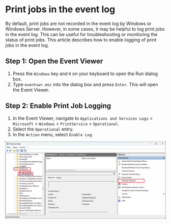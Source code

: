 # Print jobs in the event log

By default, print jobs are not recorded in the event log by Windows or Windows Server. However, in some cases, it may be helpful to log print jobs in the event log. This can be useful for troubleshooting or monitoring the status of print jobs. This article describes how to enable logging of print jobs in the event log.

## Step 1: Open the Event Viewer

1. Press the `Windows` key and `R` on your keyboard to open the Run dialog box.
2. Type `eventvwr.msc` into the dialog box and press `Enter`. This will open the Event Viewer.

## Step 2: Enable Print Job Logging

1. In the Event Viewer, navigate to `Applications and Services Logs` > `Microsoft` > `Windows` > `PrintService` > `Operational`.
2. Select the `Operational` entry.
3. In the `Action` menu, select `Enable Log`.

![Event Viewer - Enable Print Job Logging](/assets/images/365-business-print-agent/3025eb4d-7262-45a1-977a-b285901b1565.png)